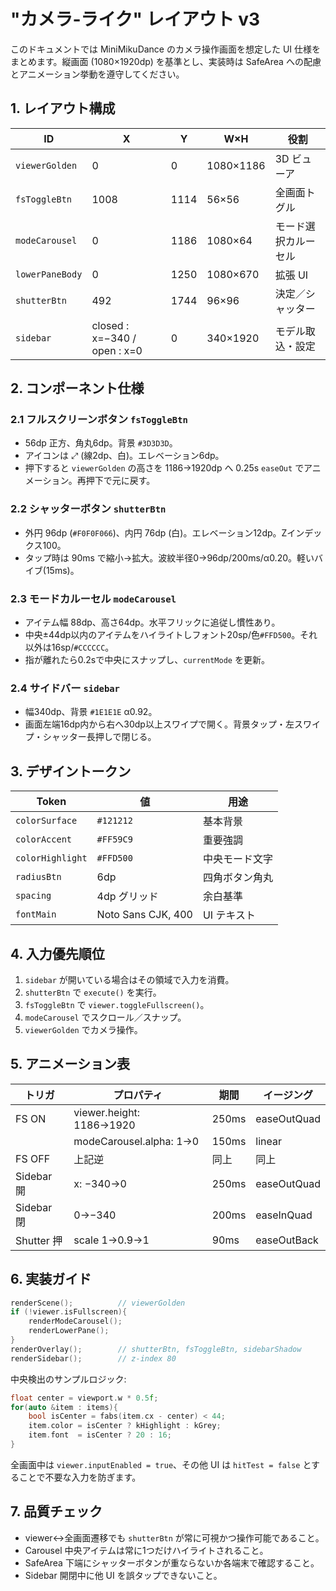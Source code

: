 # "カメラ‐ライク" レイアウト v3

このドキュメントでは MiniMikuDance のカメラ操作画面を想定した UI 仕様をまとめます。縦画面 (1080×1920dp) を基準とし、実装時は SafeArea への配慮とアニメーション挙動を遵守してください。

## 1. レイアウト構成

| ID | X | Y | W×H | 役割 |
| --- | --- | --- | --- | --- |
| `viewerGolden` | 0 | 0 | 1080×1186 | 3D ビューア |
| `fsToggleBtn` | 1008 | 1114 | 56×56 | 全画面トグル |
| `modeCarousel` | 0 | 1186 | 1080×64 | モード選択カルーセル |
| `lowerPaneBody` | 0 | 1250 | 1080×670 | 拡張 UI |
| `shutterBtn` | 492 | 1744 | 96×96 | 決定／シャッター |
| `sidebar` | closed : x=−340 / open : x=0 | 0 | 340×1920 | モデル取込・設定 |

## 2. コンポーネント仕様

### 2.1 フルスクリーンボタン `fsToggleBtn`
- 56dp 正方、角丸6dp。背景 `#3D3D3D`。
- アイコンは ⤢ (線2dp、白)。エレベーション6dp。
- 押下すると `viewerGolden` の高さを 1186→1920dp へ 0.25s `easeOut` でアニメーション。再押下で元に戻す。

### 2.2 シャッターボタン `shutterBtn`
- 外円 96dp (`#F0F0F066`)、内円 76dp (白)。エレベーション12dp。Zインデックス100。
- タップ時は 90ms で縮小→拡大。波紋半径0→96dp/200ms/α0.20。軽いバイブ(15ms)。

### 2.3 モードカルーセル `modeCarousel`
- アイテム幅 88dp、高さ64dp。水平フリックに追従し慣性あり。
- 中央±44dp以内のアイテムをハイライトしフォント20sp/色`#FFD500`。それ以外は16sp/`#CCCCCC`。
- 指が離れたら0.2sで中央にスナップし、`currentMode` を更新。

### 2.4 サイドバー `sidebar`
- 幅340dp、背景 `#1E1E1E` α0.92。
- 画面左端16dp内から右へ30dp以上スワイプで開く。背景タップ・左スワイプ・シャッター長押しで閉じる。

## 3. デザイントークン

| Token | 値 | 用途 |
| --- | --- | --- |
| `colorSurface` | `#121212` | 基本背景 |
| `colorAccent` | `#FF59C9` | 重要強調 |
| `colorHighlight` | `#FFD500` | 中央モード文字 |
| `radiusBtn` | 6dp | 四角ボタン角丸 |
| `spacing` | 4dp グリッド | 余白基準 |
| `fontMain` | Noto Sans CJK, 400 | UI テキスト |

## 4. 入力優先順位
1. `sidebar` が開いている場合はその領域で入力を消費。
2. `shutterBtn` で `execute()` を実行。
3. `fsToggleBtn` で `viewer.toggleFullscreen()`。
4. `modeCarousel` でスクロール／スナップ。
5. `viewerGolden` でカメラ操作。

## 5. アニメーション表

| トリガ | プロパティ | 期間 | イージング |
| --- | --- | --- | --- |
| FS ON | viewer.height: 1186→1920 | 250ms | easeOutQuad |
| | modeCarousel.alpha: 1→0 | 150ms | linear |
| FS OFF | 上記逆 | 同上 | 同上 |
| Sidebar 開 | x: −340→0 | 250ms | easeOutQuad |
| Sidebar 閉 | 0→−340 | 200ms | easeInQuad |
| Shutter 押 | scale 1→0.9→1 | 90ms | easeOutBack |

## 6. 実装ガイド

```cpp
renderScene();          // viewerGolden
if (!viewer.isFullscreen){
    renderModeCarousel();
    renderLowerPane();
}
renderOverlay();        // shutterBtn, fsToggleBtn, sidebarShadow
renderSidebar();        // z-index 80
```

中央検出のサンプルロジック:
```cpp
float center = viewport.w * 0.5f;
for(auto &item : items){
    bool isCenter = fabs(item.cx - center) < 44;
    item.color = isCenter ? kHighlight : kGrey;
    item.font  = isCenter ? 20 : 16;
}
```

全画面中は `viewer.inputEnabled = true`、その他 UI は `hitTest = false` とすることで不要な入力を防ぎます。

## 7. 品質チェック
- viewer↔全画面遷移でも `shutterBtn` が常に可視かつ操作可能であること。
- Carousel 中央アイテムは常に1つだけハイライトされること。
- SafeArea 下端にシャッターボタンが重ならないか各端末で確認すること。
- Sidebar 開閉中に他 UI を誤タップできないこと。
```
